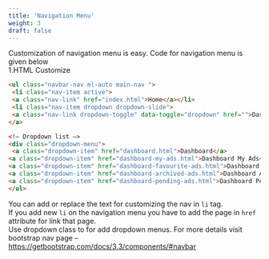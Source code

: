 ```yaml
---
title: 'Navigation Menu'
weight: 3
draft: false
---
```

Customization of navigation menu is easy. Code for navigation menu is given below  
1.HTML Customize

```html
<ul class="navbar-nav ml-auto main-nav ">
 <li class="nav-item active">
 <a class="nav-link" href="index.html">Home</a></li>
 <li class="nav-item dropdown dropdown-slide">
 <a class="nav-link dropdown-toggle" data-toggle="dropdown" href="">Dashboard<span><i class="fa fa-angle-down"></i></span>
</a>

<!– Dropdown list –>
<div class="dropdown-menu">
 <a class="dropdown-item" href="dashboard.html">Dashboard</a>
<a class="dropdown-item" href="dashboard-my-ads.html">Dashboard My Ads</a>
<a class="dropdown-item" href="dashboard-favourite-ads.html">Dashboard Favourite Ads</a>
<a class="dropdown-item" href="dashboard-archived-ads.html">Dashboard Archived Ads</a>
<a class="dropdown-item" href="dashboard-pending-ads.html">Dashboard Pending Ads</a></div></li>
</ul>
```

You can add or replace the text for customizing the nav in `li` tag.  
If you add new `li` on the navigation menu you have to add the page in `href` attribute for link that page.  
Use dropdown class to for add dropdown menus. For more details visit bootstrap nav page – <https://getbootstrap.com/docs/3.3/components/#navbar>